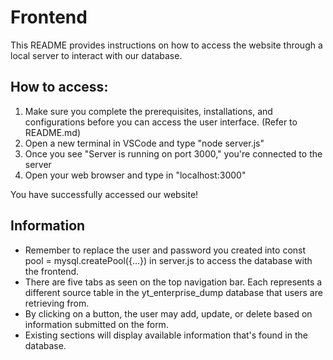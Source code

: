 # Frontend
This README provides instructions on how to access the website through a local server to interact with our database.

## How to access:
1. Make sure you complete the prerequisites, installations, and configurations before you can access the user interface. (Refer to README.md)
2. Open a new terminal in VSCode and type "node server.js"
3. Once you see "Server is running on port 3000," you're connected to the server
4. Open your web browser and type in "localhost:3000"

You have successfully accessed our website!

## Information
- Remember to replace the user and password you created into const pool = mysql.createPool({...}) in server.js to access the database with the frontend.
- There are five tabs as seen on the top navigation bar. Each represents a different source table in the yt_enterprise_dump database that users are retrieving from.
- By clicking on a button, the user may add, update, or delete based on information submitted on the form.
- Existing sections will display available information that's found in the database.


























